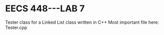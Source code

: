 # EECS 448---LAB 7

Tester class for a Linked List class written in C++
Most important file here: Tester.cpp

